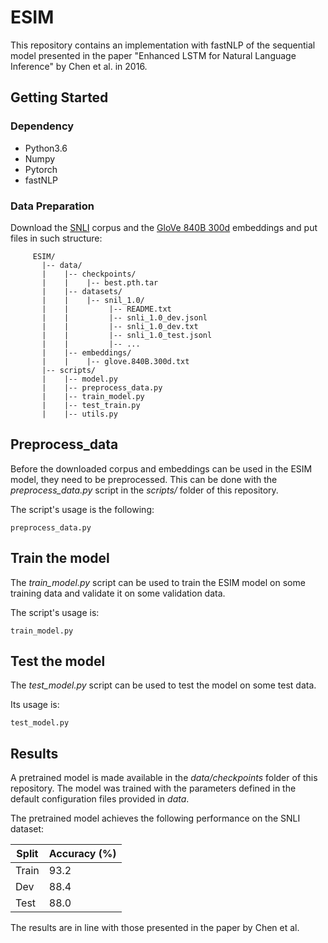 # ESIM

This repository contains an implementation with fastNLP of the sequential model presented in the paper "Enhanced LSTM for Natural Language Inference" by Chen et al. in 2016.

## Getting Started

### Dependency

- Python3.6
- Numpy
- Pytorch
- fastNLP

### Data Preparation

Download the [SNLI](https://nlp.stanford.edu/projects/snli/) corpus and
the [GloVe 840B 300d](https://nlp.stanford.edu/projects/glove/) embeddings and put files in such structure:

	     ESIM/
		   |-- data/
		   |    |-- checkpoints/
		   |    |    |-- best.pth.tar
		   |    |-- datasets/
		   |    |    |-- snil_1.0/
		   |    |         |-- README.txt
		   |    |         |-- snli_1.0_dev.jsonl
		   |    |         |-- snli_1.0_dev.txt
		   |    |         |-- snli_1.0_test.jsonl
		   |    |         |-- ...
		   |    |-- embeddings/
		   |    |    |-- glove.840B.300d.txt
		   |-- scripts/
		   |    |-- model.py
		   |    |-- preprocess_data.py
		   |    |-- train_model.py
		   |    |-- test_train.py
		   |    |-- utils.py

## Preprocess_data

Before the downloaded corpus and embeddings can be used in the ESIM model, they need to be preprocessed. This can be done with
the *preprocess_data.py* script in the *scripts/* folder of this repository. 

The script's usage is the following:
```
preprocess_data.py 
```

## Train the model

The *train_model.py* script can be used to train the ESIM model on some training data and validate it on some validation data.

The script's usage is:
```
train_model.py
```

## Test the model

The *test_model.py* script can be used to test the model on some test data.

Its usage is:
```
test_model.py
```
## Results

A pretrained model is made available in the *data/checkpoints* folder of this repository. The model was trained with the
parameters defined in the default configuration files provided in *data*.

The pretrained model achieves the following performance on the SNLI dataset:

| Split | Accuracy (%) |
|-------|--------------|
| Train |     93.2     |
| Dev   |     88.4     |
| Test  |     88.0     |

The results are in line with those presented in the paper by Chen et al.

